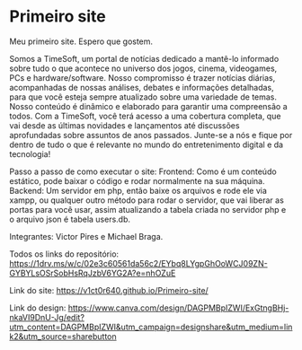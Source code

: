 # Primeiro site
Meu primeiro site.
Espero que gostem.

Somos a TimeSoft, um portal de notícias dedicado a mantê-lo informado sobre tudo o que acontece no universo dos jogos, cinema, videogames, PCs e hardware/software. Nosso compromisso é trazer notícias diárias, acompanhadas de nossas análises, debates e informações detalhadas, para que você esteja sempre atualizado sobre uma variedade de temas. Nosso conteúdo é dinâmico e elaborado para garantir uma compreensão a todos. Com a TimeSoft, você terá acesso a uma cobertura completa, que vai desde as últimas novidades e lançamentos até discussões aprofundadas sobre assuntos de anos passados. Junte-se a nós e fique por dentro de tudo o que é relevante no mundo do entretenimento digital e da tecnologia!

Passo a passo de como executar o site: 
Frontend: Como é um conteúdo estático, pode baixar o código e rodar normalmente na sua máquina.
Backend: Um servidor em php, então baixe os arquivos e rode ele via xampp, ou qualquer outro método para rodar o servidor, que vai liberar as portas para você usar, assim atualizando a tabela criada no servidor php e o arquivo json é tabela users.db.

Integrantes: Victor Pires e Michael Braga.

Todos os links do repositório: https://1drv.ms/w/c/02e3c60561da56c2/EYbq8LYgpGhOoWCJ09ZN-GYBYLsOSrSobHsRqJzbV6YG2A?e=nhOZuE

Link do site:
https://v1ct0r640.github.io/Primeiro-site/

Link do design:
https://www.canva.com/design/DAGPMBpIZWI/ExGtngBHj-nkaVI9DnU-Jg/edit?utm_content=DAGPMBpIZWI&utm_campaign=designshare&utm_medium=link2&utm_source=sharebutton
